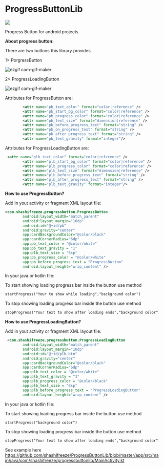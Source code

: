 # ProgressButtonLib
[![](https://jitpack.io/v/shashifreeze/ProgressButtonLib.svg)](https://jitpack.io/#shashifreeze/ProgressButtonLib)

Progress Button for android projects.

<b>About progress button:</b>

There are two buttons this library provides

1> PorgressButton

![ezgif com-gif-maker](https://user-images.githubusercontent.com/30362030/134495610-6326b04e-23b6-4e21-aa88-960736a832ed.gif)


2> ProgressLoadingButton

![ezgif com-gif-maker](https://user-images.githubusercontent.com/30362030/134495090-4e304afc-a9f8-4362-97bc-8c5c8f16bd36.gif)


Attributes for ProgressButton are:

```XML
        <attr name="pb_text_color" format="color|reference" />
        <attr name="pb_start_bg_color" format="color|reference" />
        <attr name="pb_progress_color" format="color|reference" />
        <attr name="pb_text_size" format="dimension|reference" />
        <attr name="pb_before_progress_text" format="string" />
        <attr name="pb_on_progress_text" format="string" />
        <attr name="pb_after_progress_text" format="string" />
        <attr name="pb_text_gravity" format="integer"/>
``` 
Attributes for ProgressLoadingButton are:

```XML
 <attr name="plb_text_color" format="color|reference" />
        <attr name="plb_start_bg_color" format="color|reference" />
        <attr name="plb_progress_color" format="color|reference" />
        <attr name="plb_text_size" format="dimension|reference" />
        <attr name="plb_before_progress_text" format="string" />
        <attr name="plb_after_progress_text" format="string" />
        <attr name="plb_text_gravity" format="integer"/>
``` 

<b>How to use ProgressButton?</b>

Add in yout activity or fragment XML layout file: 

```XML
<com.shashifreeze.progressbutton.ProgressButton
        android:layout_width="match_parent"
        android:layout_margin="10dp"
        android:id="@+id/pb"
        android:gravity="center"
        app:cardBackgroundColor="@color/black"
        app:cardCornerRadius="6dp"
        app:pb_text_color = "@color/white"
        app:pb_text_gravity = "1"
        app:plb_text_size = "6sp"
        app:pb_progress_color = "@color/white"
        app:pb_before_progress_text = "ProgressButton"
        android:layout_height="wrap_content" />
``` 

In your java or kotlin file:

To start showing loading progress bar inside the button use method
```XML
startProgress("Your to show while loading","background color")
``` 
To stop showing loading progress bar inside the button use method 
```XML
stopProgress("Your text to show after loading ends","background color")
``` 

<b>How to use ProgressLoadingButton?</b>

Add in yout activity or fragment XML layout file: 

```XML
 <com.shashifreeze.progressbutton.ProgressLoadingButton
        android:layout_width="match_parent"
        android:layout_margin="10dp"
        android:id="@+id/plb_btn"
        android:gravity="center"
        app:cardBackgroundColor="@color/black"
        app:cardCornerRadius="6dp"
        app:plb_text_color = "@color/white"
        app:plb_text_gravity = "1"
        app:plb_progress_color = "@color/black"
        app:plb_text_size = "6sp"
        app:plb_before_progress_text = "ProgressLoadingButton"
        android:layout_height="wrap_content" />
``` 

In your java or kotlin file:

To start showing loading progress bar inside the button use method
```XML
startProgress("background color")
``` 
To stop showing loading progress bar inside the button use method 
```XML
stopProgress("Your text to show after loading ends","background color")
``` 

See example here
https://github.com/shashifreeze/ProgressButtonLib/blob/master/app/src/main/java/com/shashifreeze/progressbuttonlib/MainActivity.kt
